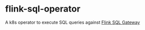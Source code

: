 # flink-sql-operator

A k8s operator to execute SQL queries against [Flink SQL Gateway](https://nightlies.apache.org/flink/flink-docs-master/docs/dev/table/sql-gateway/overview/)


